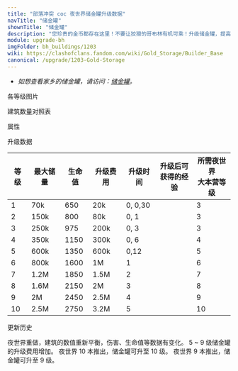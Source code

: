 ```yaml
---
title: "部落冲突 coc 夜世界储金罐升级数据"
navTitle: "储金罐"
shownTitle: "储金罐"
description: "您珍贵的金币都存在这里！不要让狡猾的哥布林有机可乘！升级储金罐，提高它们的容量和抗打击能力。"
module: upgrade-bh
imgFolder: bh_buildings/1203
wiki: https://clashofclans.fandom.com/wiki/Gold_Storage/Builder_Base
canonical: /upgrade/1203-Gold-Storage
---
```


- *如想查看家乡的储金罐，请访问：[储金罐](/upgrade/0404-Gold-Storage)。*

<UnitInfo :folder="$frontmatter.imgFolder" imgSrc="Gold_Storage10.png" :imgAlt="$frontmatter.navTitle" :description="$frontmatter.description" :isSmallImg="true" />

<SmallTitle>各等级图片</SmallTitle>

<Panel>
    <UnitImgGroup :folder="$frontmatter.imgFolder">
        <UnitImg imgTitle="1 级" imgSrc="Gold_Storage1.png"/>
        <UnitImg imgTitle="2 级" imgSrc="Gold_Storage2.png"/>
        <UnitImg imgTitle="3 级" imgSrc="Gold_Storage3.png"/>
        <UnitImg imgTitle="4 级" imgSrc="Gold_Storage4.png"/>
        <UnitImg imgTitle="5 级" imgSrc="Gold_Storage5.png"/>
        <UnitImg imgTitle="6 级" imgSrc="Gold_Storage6.png"/>
        <UnitImg imgTitle="7 级" imgSrc="Gold_Storage7.png"/>
        <UnitImg imgTitle="8 级" imgSrc="Gold_Storage8.png"/>
        <UnitImg imgTitle="9 级" imgSrc="Gold_Storage9.png"/>
        <UnitImg imgTitle="10 级" imgSrc="Gold_Storage10.png"/>
    </UnitImgGroup>
</Panel>

<SmallTitle>建筑数量对照表</SmallTitle>

<BuildingNum>
    <BuildingNumRow title="大本等级" num="1 - 5, 6 - 10" />
    <BuildingNumRow title="合计" num="1, 2" />
    <BuildingNumRow title="第一区域的建筑数量上限" num="\, 1" />
    <BuildingNumRow title="第二区域的建筑数量上限" num="\, 1" />
</BuildingNum>

<SmallTitle>属性</SmallTitle>

<UnitProperties>
    <UnitProperty pKey="占地面积" pValue="3×3" />
    <UnitProperty pKey="判定面积" pValue="2×2" :isJudgeSquare="true" />  
</UnitProperties>

<SmallTitle>升级数据</SmallTitle>

<script setup>
const tableExtraInfo = [
    {
        "column": 1,
        "type": "number",
        "icon": "Gold2",
        "noGoldPass": true
    },
    {
        "column": 3,
        "type": "cost",
        "gpClass": "building",
        "icon": "Elixir2"
    },      
    {
        "column": 4,
        "type": "time",
        "gpClass": "building"
    },
    {
        "column": 5,
        "type": "exp",
        "icon": "Exp"
    }
];
</script>

<UnitTable :tableExtraInfo="tableExtraInfo">

| 等级 | 最大储量 | 生命值 | 升级费用 | 升级时间 | 升级后可<br>获得的经验 | 所需夜世界<br>大本营等级 |
|  --- |   ---   |   ---  |    ---  |   ---   |         ---         |         ---          |
|  1   |   70k   |   650  |    20k  | 0, 0,30 |                     |           3          |
|  2   |  150k   |   800  |    80k  | 0, 1    |                     |           3          |
|  3   |  250k   |   975  |   200k  | 0, 3    |                     |           3          |
|  4   |  350k   |  1150  |   300k  | 0, 6    |                     |           4          |
|  5   |  600k   |  1350  |   600k  | 0,12    |                     |           5          |
|  6   |  800k   |  1600  |     1M  | 1       |                     |           6          |
|  7   |  1.2M   |  1850  |   1.5M  | 2       |                     |           7          |
|  8   |  1.6M   |  2150  |     2M  | 3       |                     |           8          |
|  9   |    2M   |  2450  |   2.5M  | 4       |                     |           9          |
| 10   |  2.5M   |  2750  |   3.2M  | 5       |                     |          10          |
</UnitTable>

<SmallTitle>更新历史</SmallTitle>

<Timeline>
    <TimelineItem date="2023/05/15">
        <TimelineRow>夜世界重做，建筑的数值重新平衡，伤害、生命值等数据有变化。</TimelineRow>
        <TimelineRow>5 ~ 9 级储金罐的升级费用增加。</TimelineRow>
        <TimelineRow>夜世界 10 本推出，储金罐可升至 10 级。</TimelineRow>
    </TimelineItem>
     <TimelineItem date="2019/06/18">
        <TimelineRow>夜世界 9 本推出，储金罐可升至 9 级。</TimelineRow>
    </TimelineItem>   
    <TimelineItem :historyBottom="true" />
</Timeline>